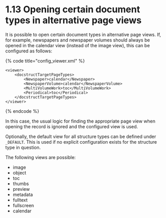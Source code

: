 # 1.13 Opening certain document types in alternative page views

It is possible to open certain document types in alternative page views. If, for example, newspapers and newspaper volumes should always be opened in the calendar view \(instead of the image view\), this can be configured as follows:

{% code title="config\_viewer.xml" %}
```markup
<viewer>
    <docstructTargetPageTypes>
        <Newspaper>calendar</Newspaper>
        <NewspaperVolume>calendar</NewspaperVolume>
        <MultiVolumeWork>toc</MultiVolumeWork>
        <Periodical>toc</Periodical>
    </docstructTargetPageTypes>
</viewer>
```
{% endcode %}

In this case, the usual logic for finding the appropriate page view when opening the record is ignored and the configured view is used. 

Optionally, the default view for all structure types can be defined under `_DEFAULT`. This is used if no explicit configuration exists for the structure type in question. 

The following views are possible:

* image
* object
* toc
* thumbs
* preview
* metadata
* fulltext
* fullscreen
* calendar

